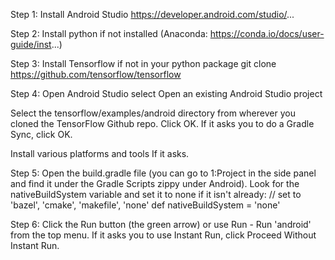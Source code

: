 Step 1: Install Android Studio https://developer.android.com/studio/...

Step 2: Install python if not installed (Anaconda: https://conda.io/docs/user-guide/inst...)

Step 3: Install Tensorflow if not in your python package
git clone https://github.com/tensorflow/tensorflow

Step 4: Open Android Studio
  select Open an existing Android Studio project

Select the tensorflow/examples/android directory from wherever you cloned the TensorFlow Github repo. Click OK.
  If it asks you to do a Gradle Sync, click OK.

Install various platforms and tools If it asks.

Step 5: Open the build.gradle file 
  (you can go to 1:Project in the side panel and find it under the Gradle Scripts zippy under Android).
  Look for the nativeBuildSystem variable and set it to none if it isn't already:
  // set to 'bazel', 'cmake', 'makefile', 'none'
  def nativeBuildSystem = 'none'

Step 6: Click the Run button (the green arrow) or use Run - Run 'android' from the top menu.
  If it asks you to use Instant Run, click Proceed Without Instant Run.
